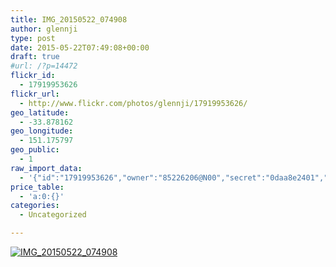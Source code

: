 ```yaml
---
title: IMG_20150522_074908
author: glennji
type: post
date: 2015-05-22T07:49:08+00:00
draft: true
#url: /?p=14472
flickr_id:
  - 17919953626
flickr_url:
  - http://www.flickr.com/photos/glennji/17919953626/
geo_latitude:
  - -33.878162
geo_longitude:
  - 151.175797
geo_public:
  - 1
raw_import_data:
  - '{"id":"17919953626","owner":"85226206@N00","secret":"0daa8e2401","server":"5341","farm":6,"title":"IMG_20150522_074908","ispublic":0,"isfriend":0,"isfamily":0,"description":{"_content":""},"dateupload":"1432245152","lastupdate":"1432245157","datetaken":"2015-05-22 07:49:08","datetakengranularity":"0","datetakenunknown":"0","ownername":"glennji","tags":"","machine_tags":"","originalsecret":"77697e0114","originalformat":"jpg","latitude":"-33.878162","longitude":"151.175797","accuracy":"16","context":0,"place_id":"qRcYmO1QUrMZuclZ","woeid":"1094076","geo_is_family":0,"geo_is_friend":0,"geo_is_contact":0,"geo_is_public":0,"media":"photo","media_status":"ready","url_o":"https://farm6.staticflickr.com/5341/17919953626_77697e0114_o.jpg","height_o":"4160","width_o":"3120"}'
price_table:
  - 'a:0:{}'
categories:
  - Uncategorized

---
```

<p class="flickr-image">
  <a href="http://www.flickr.com/photos/glennji/17919953626/" class="flickr-link"><img src="http://i1.wp.com/glennji.com/wp-content/uploads/2015/05/17919953626_77697e0114_o.jpg?fit=1024%2C1024" width="" height="" alt="IMG_20150522_074908" class="keyring-img" /></a>
</p>
